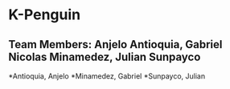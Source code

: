 # K-Penguin
## Team Members: Anjelo Antioquia, Gabriel Nicolas Minamedez, Julian Sunpayco
*Antioquia, Anjelo
*Minamedez, Gabriel
*Sunpayco, Julian